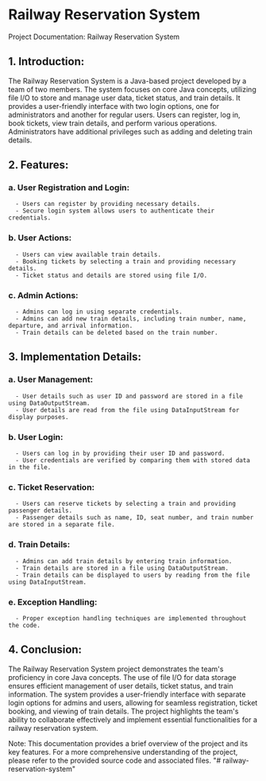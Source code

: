 # Railway Reservation System
Project Documentation: Railway Reservation System

## 1. Introduction:
The Railway Reservation System is a Java-based project developed by a team of two members. The system focuses on core Java concepts, utilizing file I/O to store and manage user data, ticket status, and train details. It provides a user-friendly interface with two login options, one for administrators and another for regular users. Users can register, log in, book tickets, view train details, and perform various operations. Administrators have additional privileges such as adding and deleting train details.

## 2. Features:
   ### a. User Registration and Login:
      - Users can register by providing necessary details.
      - Secure login system allows users to authenticate their credentials.

  ### b. User Actions:
      - Users can view available train details.
      - Booking tickets by selecting a train and providing necessary details.
      - Ticket status and details are stored using file I/O.

  ### c. Admin Actions:
      - Admins can log in using separate credentials.
      - Admins can add new train details, including train number, name, departure, and arrival information.
      - Train details can be deleted based on the train number.

## 3. Implementation Details:
  ### a. User Management:
      - User details such as user ID and password are stored in a file using DataOutputStream.
      - User details are read from the file using DataInputStream for display purposes.

  ### b. User Login:
      - Users can log in by providing their user ID and password.
      - User credentials are verified by comparing them with stored data in the file.

   ### c. Ticket Reservation:
      - Users can reserve tickets by selecting a train and providing passenger details.
      - Passenger details such as name, ID, seat number, and train number are stored in a separate file.

 ###  d. Train Details:
      - Admins can add train details by entering train information.
      - Train details are stored in a file using DataOutputStream.
      - Train details can be displayed to users by reading from the file using DataInputStream.

  ### e. Exception Handling:
      - Proper exception handling techniques are implemented throughout the code.

## 4. Conclusion:
The Railway Reservation System project demonstrates the team's proficiency in core Java concepts. The use of file I/O for data storage ensures efficient management of user details, ticket status, and train information. The system provides a user-friendly interface with separate login options for admins and users, allowing for seamless registration, ticket booking, and viewing of train details. The project highlights the team's ability to collaborate effectively and implement essential functionalities for a railway reservation system.

Note: This documentation provides a brief overview of the project and its key features. For a more comprehensive understanding of the project, please refer to the provided source code and associated files.
"# railway-reservation-system" 
